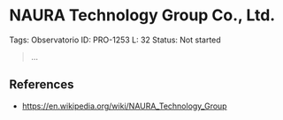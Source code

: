 # NAURA Technology Group Co., Ltd.

Tags: Observatorio
ID: PRO-1253
L: 32
Status: Not started

> …
> 

## References

- https://en.wikipedia.org/wiki/NAURA_Technology_Group